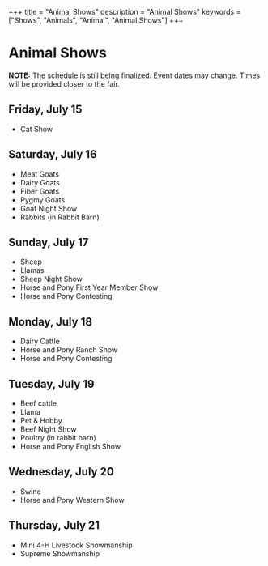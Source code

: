 +++
title = "Animal Shows"
description = "Animal Shows"
keywords = ["Shows", "Animals", "Animal", "Animal Shows"]
+++

# Animal Shows

**NOTE:** The schedule is still being finalized. Event dates may change. Times will be provided closer to the fair.

## Friday, July 15
* Cat Show

## Saturday, July 16
* Meat Goats
* Dairy Goats
* Fiber Goats
* Pygmy Goats
* Goat Night Show
* Rabbits (in Rabbit Barn)

## Sunday, July 17
* Sheep
* Llamas
* Sheep Night Show
* Horse and Pony First Year Member Show
* Horse and Pony Contesting

## Monday, July 18
* Dairy Cattle
* Horse and Pony Ranch Show
* Horse and Pony Contesting

## Tuesday, July 19
* Beef cattle
* Llama
* Pet & Hobby
* Beef Night Show
* Poultry (in rabbit barn)
* Horse and Pony English Show

## Wednesday, July 20
* Swine
* Horse and Pony Western Show

## Thursday, July 21
* Mini 4-H Livestock Showmanship
* Supreme Showmanship
